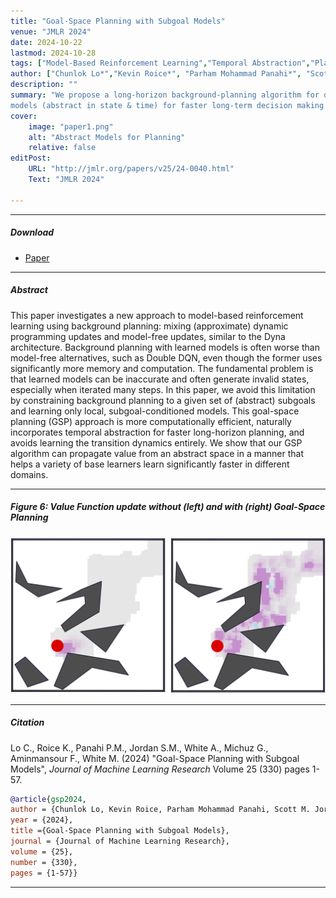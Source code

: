 ```yaml
---
title: "Goal-Space Planning with Subgoal Models" 
venue: "JMLR 2024"
date: 2024-10-22
lastmod: 2024-10-28
tags: ["Model-Based Reinforcement Learning","Temporal Abstraction","Planning"]
author: ["Chunlok Lo*","Kevin Roice*", "Parham Mohammad Panahi*", "Scott M. Jordan", "Adam White", "Gabor Michuz", "Farzane Aminmansour", "Martha White"]
description: "" 
summary: "We propose a long-horizon background-planning algorithm for online RL. This used subgoal
models (abstract in state & time) for faster long-term decision making & smarter value propagation." 
cover:
    image: "paper1.png"
    alt: "Abstract Models for Planning"
    relative: false
editPost:
    URL: "http://jmlr.org/papers/v25/24-0040.html"
    Text: "JMLR 2024"

---
```


---

##### Download

+ [Paper](paper1.pdf)
<!-- + [Code and data](https://github.com/pmichaillat/feru) -->

---

##### Abstract

This paper investigates a new approach to model-based reinforcement learning using background planning: mixing (approximate) dynamic programming updates and model-free updates, similar to the Dyna architecture. Background planning with learned models is often worse than model-free alternatives, such as Double DQN, even though the former uses significantly more memory and computation. The fundamental problem is that learned models can be inaccurate and often generate invalid states, especially when iterated many steps. In this paper, we avoid this limitation by constraining background planning to a given set of (abstract) subgoals and learning only local, subgoal-conditioned models. This goal-space planning (GSP) approach is more computationally efficient, naturally incorporates temporal abstraction for faster long-horizon planning, and avoids learning the transition dynamics entirely. We show that our GSP algorithm can propagate value from an abstract space in a manner that helps a variety of base learners learn significantly faster in different domains.

---

##### Figure 6: Value Function update without (left) and with (right) Goal-Space Planning

![](paper1.png)

---

##### Citation

Lo C., Roice K., Panahi P.M., Jordan S.M., White A., Michuz G., Aminmansour F., White M. (2024) "Goal-Space Planning with Subgoal Models", *Journal of Machine Learning Research* Volume 25 (330) pages 1-57.

```BibTeX
@article{gsp2024,
author = {Chunlok Lo, Kevin Roice, Parham Mohammad Panahi, Scott M. Jordan, Adam White, Gabor Michuz, Farzane Aminmansour and Martha White},
year = {2024},
title ={Goal-Space Planning with Subgoal Models},
journal = {Journal of Machine Learning Research},
volume = {25},
number = {330},
pages = {1-57}}
```

---

<!-- ##### Related material

+ [Presentation slides](presentation1.pdf)
+ [Summary of the paper](https://www.penguinrandomhouse.com/books/110403/unusual-uses-for-olive-oil-by-alexander-mccall-smith/) -->
